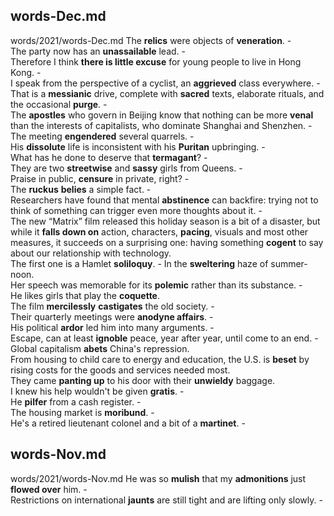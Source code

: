 ## words-Dec.md ## 
words/2021/words-Dec.md
The **relics** were objects of **veneration**. -  
The party now has an **unassailable** lead. -  
Therefore I think **there is little excuse** for young people to live in Hong Kong. -   
I speak from the perspective of a cyclist, an **aggrieved** class everywhere. -  
That is a **messianic** drive, complete with **sacred** texts, elaborate rituals, and the occasional **purge**. -  
The **apostles** who govern in Beijing know that nothing can be more **venal** than the interests of capitalists, who dominate Shanghai and Shenzhen. -  
The meeting **engendered** several quarrels. -  
His **dissolute** life is inconsistent with his **Puritan** upbringing. -  
What has he done to deserve that **termagant**? -  
They are two **streetwise** and **sassy** girls from Queens. -  
Praise in public, **censure** in private, right? -  
The **ruckus** **belies** a simple fact. -  
Researchers have found that mental **abstinence** can backfire: trying not to think of something can trigger even more thoughts about it. -  
The new “Matrix” film released this holiday season is a bit of a disaster, but while it **falls down on** action, characters, **pacing**, visuals and most other measures, it succeeds on a surprising one: having something **cogent** to say about our relationship with technology.   
The first one is a Hamlet **soliloquy**. - 
In the **sweltering** haze of summer-noon.   
Her speech was memorable for its **polemic** rather than its substance. -  
He likes girls that play the **coquette**.   
The film **mercilessly** **castigates** the old society. -  
Their quarterly meetings were **anodyne affairs**. -  
His political **ardor** led him into many arguments. -  
Escape, can at least **ignoble** peace, year after year, until come to an end. -  
Global capitalism **abets** China's repression.   
From housing to child care to energy and education, the U.S. is **beset** by rising costs for the goods and services needed most.   
They came **panting up** to his door with their **unwieldy** baggage.   
I knew his help wouldn't be given **gratis**. -  
He **pilfer** from a cash register. -  
The housing market is **moribund**. -  
He's a retired lieutenant colonel and a bit of a **martinet**. -  

## words-Nov.md ## 
words/2021/words-Nov.md
He was so **mulish** that my **admonitions** just **flowed over** him. -  
Restrictions on international **jaunts** are still tight and are lifting only slowly. -  
